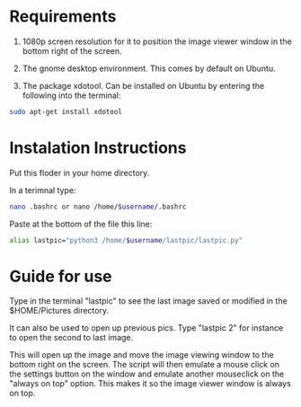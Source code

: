 
# Requirements
1. 1080p screen resolution for it to position the image viewer window in the bottom right of the screen.

2. The gnome desktop environment. This comes by default on Ubuntu.

3. The package xdotool. Can be installed on Ubuntu by entering the following into the terminal:

```sh
sudo apt-get install xdotool
``` 

# Instalation Instructions
Put this floder in your home directory.

In a terimnal type:

```sh
nano .bashrc or nano /home/$username/.bashrc
```

Paste at the bottom of the file this line:

```sh
alias lastpic="python3 /home/$username/lastpic/lastpic.py"
```

# Guide for use

Type in the terminal "lastpic" to see the last image saved or modified in the $HOME/Pictures directory.

It can also be used to open up previous pics. Type "lastpic 2" for instance to open the second to last image.

This will open up the image and move the image viewing window to the bottom right on the screen. The script will then emulate a mouse click on the settings button on the window and emulate another mouseclick on the "always on top" option. This makes it so the image viewer window is always on top.
